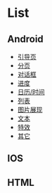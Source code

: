 # List

## Android
 * [引导页](Android/引导页.md)
 * [分页](Android/分页.md)
 * [对话框]()
 * [进度]()
 * [日历/时间]()
 * [列表]()
 * [图片展现]()
 * [文本]()
 * [特效]()
 * [其它]()

## IOS

## HTML
